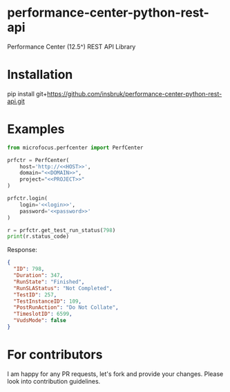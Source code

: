 # performance-center-python-rest-api
Performance Center (12.5^) REST API Library

# Installation

pip install git+https://github.com/insbruk/performance-center-python-rest-api.git

# Examples 
```python
from microfocus.perfcenter import PerfCenter

prfctr = PerfCenter(
    host='http://<<HOST>>',
    domain="<<DOMAIN>>",
    project="<<PROJECT>>"
)

prfctr.login(
    login='<<login>>',
    password='<<password>>'
)

r = prfctr.get_test_run_status(798)
print(r.status_code)
```
Response:
```json
{
  "ID": 798,
  "Duration": 347,
  "RunState": "Finished",
  "RunSLAStatus": "Not Completed",
  "TestID": 257,
  "TestInstanceID": 109,
  "PostRunAction": "Do Not Collate",
  "TimeslotID": 6599,
  "VudsMode": false
}
```

# For contributors
I am happy for any PR requests, let's fork and provide your changes.
Please look into contribution guidelines.